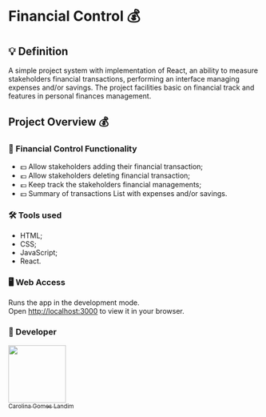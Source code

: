 # Financial Control 💰

## 💡 Definition 

A simple project system with implementation of React, an ability to measure stakeholders financial transactions, performing an interface managing expenses and/or savings. The project facilities basic on financial track and features in personal finances management.

## Project Overview 💰

### 🎯 Financial Control Functionality

- 💵 Allow stakeholders adding their financial transaction;
- 💶 Allow stakeholders deleting financial transaction;
- 💷 Keep track the stakeholders financial managements;
- 💴 Summary of transactions List with expenses and/or savings.

### 🛠️ Tools used

- HTML;
- CSS;
- JavaScript;
- React.

### 🖥️ Web Access

Runs the app in the development mode.\
Open [http://localhost:3000](http://localhost:3000) to view it in your browser.


### 📖 Developer

 [<img src="https://avatars.githubusercontent.com/u/83533485?v=4" width=115><br><sub>Carolina Gomes Landim</sub>](https://github.com/Carolina995) 

